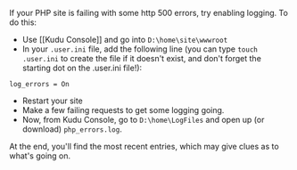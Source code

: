 If your PHP site is failing with some http 500 errors, try enabling logging. To do this:
- Use [[Kudu Console]] and go into `D:\home\site\wwwroot`
- In your `.user.ini` file, add  the following line (you can type `touch .user.ini` to create the file if it doesn't exist, and don't forget the starting dot on the .user.ini file!):

```
log_errors = On
```
- Restart your site
- Make a few failing requests to get some logging going.
- Now, from Kudu Console, go to `D:\home\LogFiles` and open up (or download) `php_errors.log`.

At the end, you'll find the most recent entries, which may give clues as to what's going on.